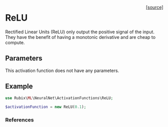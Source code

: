 <span style="float:right;"><a href="https://github.com/RubixML/ML/blob/master/src/NeuralNet/ActivationFunctions/ReLU.php">[source]</a></span>

# ReLU
Rectified Linear Units (ReLU) only output the positive signal of the input. They have the benefit of having a monotonic derivative and are cheap to compute.

## Parameters
This activation function does not have any parameters.

## Example
```php
use Rubix\ML\NeuralNet\ActivationFunctions\ReLU;

$activationFunction = new ReLU(0.1);
```

### References
[^1]: A. L. Maas et al. (2013). Rectifier Nonlinearities Improve Neural Network Acoustic Models.
[^2]: K. Konda et al. (2015). Zero-bias Autoencoders and the Benefits of Co-adapting Features.